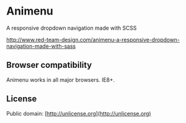 # Animenu

A responsive dropdown navigation made with SCSS

http://www.red-team-design.com/animenu-a-responsive-dropdown-navigation-made-with-sass
	
## Browser compatibility

Animenu works in all major browsers. IE8+.

## License

Public domain: [http://unlicense.org](http://unlicense.org)